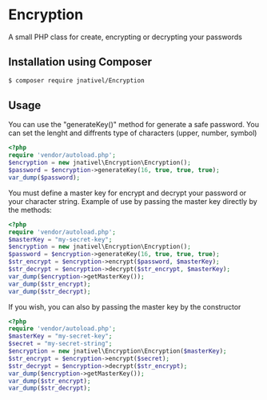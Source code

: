 # Encryption

A small PHP class for create, encrypting or decrypting your passwords

## Installation using Composer

```bash
$ composer require jnativel/Encryption
```

## Usage

You can use the "generateKey()" method for generate a safe password.
You can set the lenght and diffrents type of characters (upper, number, symbol)
```php
<?php
require 'vendor/autoload.php';
$encryption = new jnativel\Encryption\Encryption();
$password = $encryption->generateKey(16, true, true, true);
var_dump($password);
```

You must define a master key for encrypt and decrypt your password or your character string. 
Example of use by passing the master key directly by the methods:

```php
<?php
require 'vendor/autoload.php';
$masterKey = "my-secret-key";
$encryption = new jnativel\Encryption\Encryption();
$password = $encryption->generateKey(16, true, true, true);
$str_encrypt = $encryption->encrypt($password, $masterKey);
$str_decrypt = $encryption->decrypt($str_encrypt, $masterKey);
var_dump($encryption->getMasterKey());
var_dump($str_encrypt);
var_dump($str_decrypt);
```

If you wish, you can also by passing the master key by the constructor

```php
<?php
require 'vendor/autoload.php';
$masterKey = "my-secret-key";
$secret = "my-secret-string";
$encryption = new jnativel\Encryption\Encryption($masterKey);
$str_encrypt = $encryption->encrypt($secret);
$str_decrypt = $encryption->decrypt($str_encrypt);
var_dump($encryption->getMasterKey());
var_dump($str_encrypt);
var_dump($str_decrypt);
```